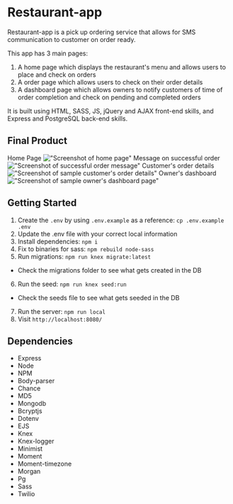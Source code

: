 # Restaurant-app

Restaurant-app is a pick up ordering service that allows for SMS communication to customer on order ready.

This app has 3 main pages:
1. A home page which displays the restaurant's menu and allows users to place and check on orders
2. A order page which allows users to check on their order details
3. A dashboard page which allows owners to notify customers of time of order completion and check on pending and completed orders

It is built using HTML, SASS, JS, jQuery and AJAX front-end skills, and Express and PostgreSQL back-end skills.

## Final Product

Home Page
!["Screenshot of home page"](https://github.com/moeenah/Restaurant-app/blob/master/docs/home_page.png)
Message on successful order
!["Screenshot of successful order message"](https://github.com/moeenah/Restaurant-app/blob/master/docs/ordered_success.png)
Customer's order details
!["Screenshot of sample customer's order details"](https://github.com/moeenah/Restaurant-app/blob/master/docs/order_page.png)
Owner's dashboard
!["Screenshot of sample owner's dashboard page"](https://github.com/moeenah/Restaurant-app/blob/master/docs/dashboard_page.png)

## Getting Started

1. Create the `.env` by using `.env.example` as a reference: `cp .env.example .env`
2. Update the .env file with your correct local information
3. Install dependencies: `npm i`
4. Fix to binaries for sass: `npm rebuild node-sass`
5. Run migrations: `npm run knex migrate:latest`
  - Check the migrations folder to see what gets created in the DB
6. Run the seed: `npm run knex seed:run`
  - Check the seeds file to see what gets seeded in the DB
7. Run the server: `npm run local`
8. Visit `http://localhost:8080/`

## Dependencies

- Express
- Node
- NPM
- Body-parser
- Chance
- MD5
- Mongodb
- Bcryptjs
- Dotenv
- EJS
- Knex
- Knex-logger
- Minimist
- Moment
- Moment-timezone
- Morgan
- Pg
- Sass
- Twilio
